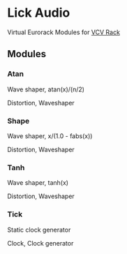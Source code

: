 # Lick Audio
Virtual Eurorack Modules for [VCV Rack](https://vcvrack.com)

## Modules ##

### Atan ###

Wave shaper, atan(x)/(n/2)

Distortion, Waveshaper

### Shape ###

Wave shaper, x/(1.0 - fabs(x))

Distortion, Waveshaper

### Tanh ###

Wave shaper, tanh(x)

Distortion, Waveshaper

### Tick ###

Static clock generator

Clock, Clock generator
